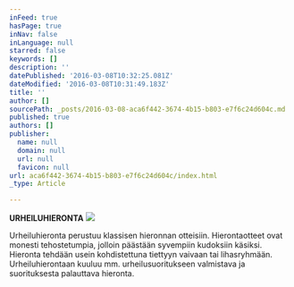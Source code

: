 ```yaml
---
inFeed: true
hasPage: true
inNav: false
inLanguage: null
starred: false
keywords: []
description: ''
datePublished: '2016-03-08T10:32:25.081Z'
dateModified: '2016-03-08T10:31:49.183Z'
title: ''
author: []
sourcePath: _posts/2016-03-08-aca6f442-3674-4b15-b803-e7f6c24d604c.md
published: true
authors: []
publisher:
  name: null
  domain: null
  url: null
  favicon: null
url: aca6f442-3674-4b15-b803-e7f6c24d604c/index.html
_type: Article

---
```

**URHEILUHIERONTA**
![](https://the-grid-user-content.s3-us-west-2.amazonaws.com/69038b6a-154a-4986-8737-3dba92364209.jpg)

Urheiluhieronta perustuu klassisen hieronnan otteisiin. Hierontaotteet ovat monesti tehostetumpia, jolloin päästään syvempiin kudoksiin käsiksi. Hieronta tehdään usein kohdistettuna tiettyyn vaivaan tai lihasryhmään. Urheiluhierontaan kuuluu mm. urheilusuoritukseen valmistava ja suorituksesta palauttava hieronta.